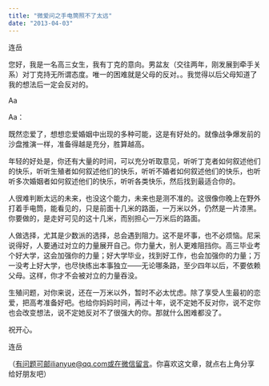 ```yaml
---
title: "微爱问之手电筒照不了太远"
date: "2013-04-03"
---
```


连岳

您好，我是一名高三女生，我有丁克的意向。男盆友（交往两年，刚发展到牵手关系）对丁克持无所谓态度。唯一的困难就是父母的反对。。我觉得以后父母知道了我的想法后一定会反对的。

Aa

Aa：

既然恋爱了，想想恋爱婚姻中出现的多种可能，这是有好处的。就像战争爆发前的沙盘推演一样，准备得越是充分，胜算越高。

年轻的好处是，你还有大量的时间，可以充分听取意见，听听丁克者如何叙述他们的快乐，听听生殖者如何叙述他们的快乐，听听不婚者如何叙述他们的快乐，也听听多次婚姻者如何叙述他们的快乐，听听各类快乐，然后找到最适合你的。

人很难判断太远的未来，也没这个能力，未来也是测不准的。这很像你晚上在野外打着手电筒，能看见的，只是前面十几米的路面，一万米以外，仍然是一片漆黑。你要做的，是走好可见的这十几米，而别担心一万米后的路面。

人做选择，尤其是少数派的选择，总会遇到阻力。这不是坏事，也不必烦恼。尼采说得好，人要通过对立的力量展开自己。你力量大，别人更难阻挡你。高三毕业考个好大学，这会加强你的力量；好大学毕业，找到好工作，也会加强你的力量；万一没考上好大学，也尽快练出本事独立——无论哪条路，至少四年以后，不要依赖父母。这样，你才不会被对立的力量吞没。

生殖问题，对你来说，还在一万米以外，暂时不必太忧虑。除了享受人生最初的恋爱，把高考准备好吧。也给你妈妈时间，再过十年，说不定她不反对你，说不定你也会改变想法，说不定她反对不了很强大的你。那就什么困难都没了。

祝开心。

连岳

（有问题可邮ilianyue@qq.com或在微信留言。你喜欢这文章，就点右上角分享给好朋友吧）
